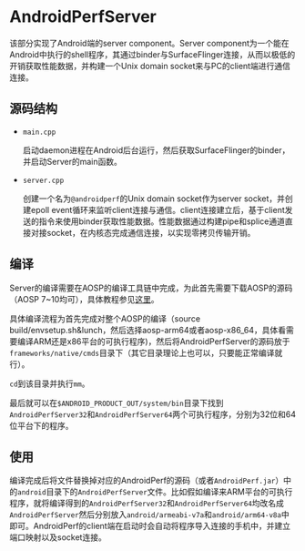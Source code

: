 # AndroidPerfServer

该部分实现了Android端的server component。Server component为一个能在Android中执行的shell程序，其通过binder与SurfaceFlinger连接，从而以极低的开销获取性能数据，并构建一个Unix domain socket来与PC的client端进行通信连接。

## 源码结构

* `main.cpp`
    
    启动daemon进程在Android后台运行，然后获取SurfaceFlinger的binder，并启动Server的main函数。

* `server.cpp`

    创建一个名为`@androidperf`的Unix domain socket作为server socket，并创建epoll event循环来监听client连接与通信。client连接建立后，基于client发送的指令来使用binder获取性能数据。性能数据通过构建pipe和splice通道直接对接socket，在内核态完成通信连接，以实现零拷贝传输开销。

## 编译

Server的编译需要在AOSP的编译工具链中完成，为此首先需要下载AOSP的源码（AOSP 7~10均可），具体教程参见[这里](https://source.android.com/setup/build/downloading)。 

具体编译流程为首先完成对整个AOSP的编译（source build/envsetup.sh&lunch，然后选择aosp-arm64或者aosp-x86_64，具体看需要编译ARM还是x86平台的可执行程序)，然后将AndroidPerfServer的源码放于`frameworks/native/cmds`目录下（其它目录理论上也可以，只要能正常编译就行）。

`cd`到该目录并执行`mm`。

最后就可以在`$ANDROID_PRODUCT_OUT/system/bin`目录下找到`AndroidPerfServer32`和`AndroidPerfServer64`两个可执行程序，分别为32位和64位平台下的程序。

## 使用

编译完成后将文件替换掉对应的AndroidPerf的源码（或者`AndroidPerf.jar`）中的`android`目录下的`AndroidPerfServer`文件。比如假如编译来ARM平台的可执行程序，就将编译得到的`AndroidPerfServer32`和`AndroidPerfServer64`均改名成`AndroidPerfServer`然后分别放入`android/armeabi-v7a`和`android/arm64-v8a`中即可。AndroidPerf的client端在启动时会自动将程序导入连接的手机中，并建立端口映射以及socket连接。

